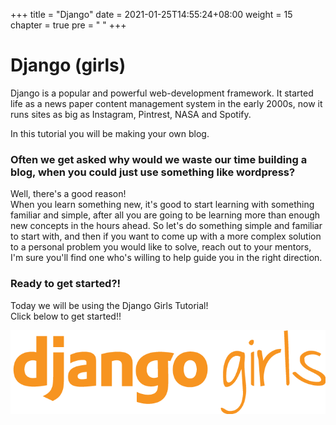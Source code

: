 +++
title = "Django"
date = 2021-01-25T14:55:24+08:00
weight = 15
chapter = true
pre = "<i class='fab fa-python'></i> "
+++

# Django (girls)

Django is a popular and powerful web-development framework. It started life as a news paper content management system in the early 2000s, now it runs sites as big as Instagram, Pintrest, NASA and Spotify.

In this tutorial you will be making your own blog.

### Often we get asked why would we waste our time building a blog, when you could just use something like wordpress?

Well, there's a good reason!  
When you learn something new, it's good to start learning with something familiar and simple, after all you are going to be learning more than enough new concepts in the hours ahead. So let's do something simple and familiar to start with, and then if you want to come up with a more complex solution to a personal problem you would like to solve, reach out to your mentors, I'm sure you'll find one who's willing to help guide you in the right direction.

### Ready to get started?!

Today we will be using the Django Girls Tutorial!  
Click below to get started!!

<a href="https://djangogirls.com" target="_blank">
	<img src="images/djangogirls.png" />
</a>